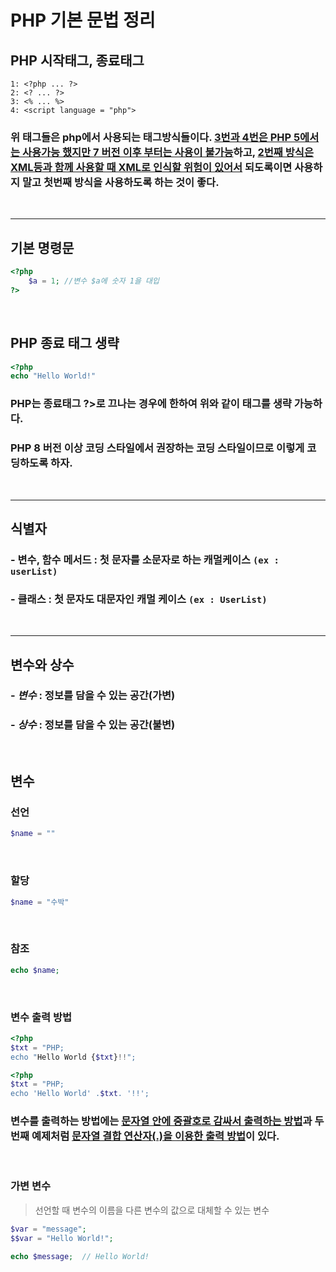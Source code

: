# PHP 기본 문법 정리

## PHP 시작태그, 종료태그

```
1: <?php ... ?>
2: <? ... ?>
3: <% ... %>
4: <script language = "php">
```

### 위 태그들은 php에서 사용되는 태그방식들이다. <U>3번과 4번은 PHP 5에서는 사용가능 했지만 7 버전 이후 부터는 사용이 불가능</U>하고, <U>2번째 방식은 XML등과 함께 사용할 때 XML로 인식할 위험이 있어서</U> 되도록이면 사용하지 말고 첫번째 방식을 사용하도록 하는 것이 좋다.

<br/>

---

## 기본 명령문

```php
<?php
    $a = 1; //변수 $a에 숫자 1을 대입
?>
```

<br/>

## PHP 종료 태그 생략

```php
<?php
echo "Hello World!"
```

### PHP는 종료태그 ?>로 끄나는 경우에 한하여 위와 같이 태그를 생략 가능하다.

### PHP 8 버전 이상 코딩 스타일에서 권장하는 코딩 스타일이므로 이렇게 코딩하도록 하자.

<br/>

---

## 식별자

### - 변수, 함수 메서드 : 첫 문자를 소문자로 하는 캐멀케이스 `(ex : userList)`

### - 클래스 : 첫 문자도 대문자인 캐멀 케이스 `(ex : UserList)`

<br/>

---

## 변수와 상수

### - _변수_ : 정보를 담을 수 있는 공간(가변)

### - _상수_ : 정보를 담을 수 있는 공간(불변)

<br/>

## **변수**

### 선언

```php
$name = ""
```

<br/>

### 할당

```php
$name = "수박"
```

<br/>

### 참조

```php
echo $name;
```

<br/>

### 변수 출력 방법

```php
<?php
$txt = "PHP;
echo "Hello World {$txt}!!";
```

```php
<?php
$txt = "PHP;
echo 'Hello World' .$txt. '!!';
```

### 변수를 출력하는 방법에는 <U>문자열 안에 중괄호로 감싸서 출력하는 방법</U>과 두 번째 예제처럼 <U>문자열 결합 연산자(.)을 이용한 출력 방법</U>이 있다.

<br/>

### 가변 변수

> 선언할 때 변수의 이름을 다른 변수의 값으로 대체할 수 있는 변수

```php
$var = "message";
$$var = "Hello World!";

echo $message;  // Hello World!
```
